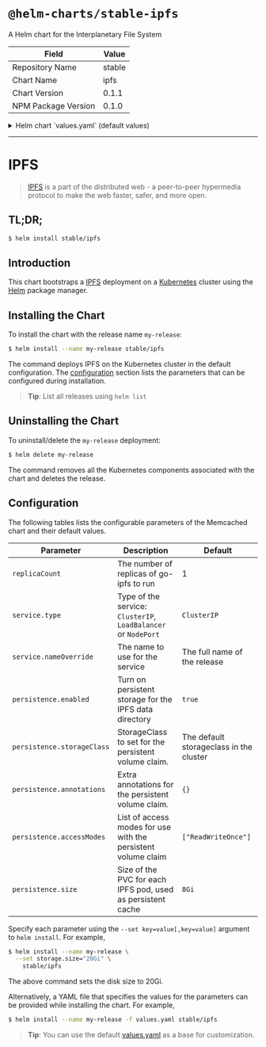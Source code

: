 # `@helm-charts/stable-ipfs`

A Helm chart for the Interplanetary File System

| Field               | Value  |
| ------------------- | ------ |
| Repository Name     | stable |
| Chart Name          | ipfs   |
| Chart Version       | 0.1.1  |
| NPM Package Version | 0.1.0  |

<details>

<summary>Helm chart `values.yaml` (default values)</summary>

```yaml
replicaCount: 1

image: ipfs/go-ipfs:v0.4.9

service:
  type: ClusterIP

resources: {}

persistence:
  enabled: true
  ## ipfs data Persistent Volume Storage Class
  ## If defined, storageClassName: <storageClass>
  ## If set to "-", storageClassName: "", which disables dynamic provisioning
  ## If undefined (the default) or set to null, no storageClassName spec is
  ##   set, choosing the default provisioner.  (gp2 on AWS, standard on
  ##   GKE, AWS & OpenStack)
  ##
  # storageClass: "-"
  size: '8Gi'
  accessModes:
    - ReadWriteOnce
```

</details>

---

# IPFS

> [IPFS](https://ipfs.io/) is a part of the distributed web - a peer-to-peer hypermedia protocol to make the web faster, safer, and more open.

## TL;DR;

```bash
$ helm install stable/ipfs
```

## Introduction

This chart bootstraps a [IPFS](https://ipfs.io) deployment on a [Kubernetes](http://kubernetes.io) cluster using the [Helm](https://helm.sh) package manager.

## Installing the Chart

To install the chart with the release name `my-release`:

```bash
$ helm install --name my-release stable/ipfs
```

The command deploys IPFS on the Kubernetes cluster in the default configuration. The [configuration](#configuration) section lists the parameters that can be configured during installation.

> **Tip**: List all releases using `helm list`

## Uninstalling the Chart

To uninstall/delete the `my-release` deployment:

```bash
$ helm delete my-release
```

The command removes all the Kubernetes components associated with the chart and deletes the release.

## Configuration

The following tables lists the configurable parameters of the Memcached chart and their default values.

| Parameter                  | Description                                                    | Default                                 |
| -------------------------- | -------------------------------------------------------------- | --------------------------------------- |
| `replicaCount`             | The number of replicas of go-ipfs to run                       | 1                                       |
| `service.type`             | Type of the service: `ClusterIP`, `LoadBalancer` or `NodePort` | `ClusterIP`                             |
| `service.nameOverride`     | The name to use for the service                                | The full name of the release            |
| `persistence.enabled`      | Turn on persistent storage for the IPFS data directory         | `true`                                  |
| `persistence.storageClass` | StorageClass to set for the persistent volume claim.           | The default storageclass in the cluster |
| `persistence.annotations`  | Extra annotations for the persistent volume claim.             | `{}`                                    |
| `persistence.accessModes`  | List of access modes for use with the persistent volume claim  | `["ReadWriteOnce"]`                     |
| `persistence.size`         | Size of the PVC for each IPFS pod, used as persistent cache    | `8Gi`                                   |

Specify each parameter using the `--set key=value[,key=value]` argument to `helm install`. For example,

```bash
$ helm install --name my-release \
  --set storage.size="20Gi" \
    stable/ipfs
```

The above command sets the disk size to 20Gi.

Alternatively, a YAML file that specifies the values for the parameters can be provided while installing the chart. For example,

```bash
$ helm install --name my-release -f values.yaml stable/ipfs
```

> **Tip**: You can use the default [values.yaml](values.yaml) as a base for customization.
